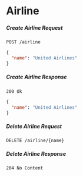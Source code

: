 # Airline

##### Create Airline Request

```
POST /airline
```

```json
{
  "name": "United Airlines"
}
```

##### Create Airline Response

```
200 Ok
```

```json
{
  "name": "United Airlines"
}
```

##### Delete Airline Request

```
DELETE /airline/{name}
```

##### Delete Airline Response

```
204 No Content
```
